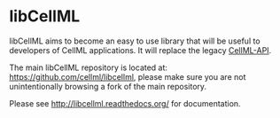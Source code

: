 libCellML
=========
libCellML aims to become an easy to use library that will be useful to developers of CellML applications.
It will replace the legacy [CellML-API](http://cellml-api.sourceforge.net/).

The main libCellML repository is located at: https://github.com/cellml/libcellml, please make sure you are not unintentionally browsing a fork of the main repository.

Please see http://libcellml.readthedocs.org/ for documentation.
